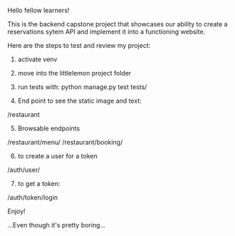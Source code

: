 Hello fellow learners!

This is the backend capstone project that showcases our ability to create a reservations sytem API and implement it into a functioning website.

Here are the steps to test and review my project:

1. activate venv

2. move into the littlelemon project folder

3. run tests with: python manage.py test tests/

4. End point to see the static image and text:

/restaurant

5. Browsable endpoints

/restaurant/menu/
/restaurant/booking/

6. to create a user for a token

/auth/user/

7. to get a token:

/auth/token/login

Enjoy! 

...Even though it's pretty boring...




